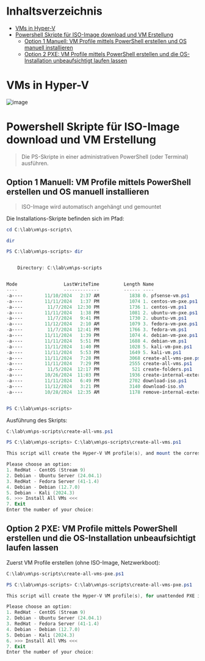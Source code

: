 # Inhaltsverzeichnis
- [VMs in Hyper-V](#vms-in-hyper-v)
- [Powershell Skripte für ISO-Image download und VM Erstellung](#powershell-skripte-für-iso-image-download-und-vm-erstellung)
  - [Option 1 Manuell: VM Profile mittels PowerShell erstellen und OS manuell installieren](#option-1-manuell-vm-profile-mittels-powershell-erstellen-und-os-manuell-installieren)
  - [Option 2 PXE: VM Profile mittels PowerShell erstellen und die OS-Installation unbeaufsichtigt laufen lassen](#option-2-pxe-vm-profile-mittels-powershell-erstellen-und-die-os-installation-unbeaufsichtigt-laufen-lassen)

# VMs in Hyper-V

![image](https://github.com/user-attachments/assets/fec64598-ba52-42b2-8adc-4b23b536e073)

# Powershell Skripte für ISO-Image download und VM Erstellung

> Die PS-Skripte in einer administrativen PowerShell (oder Terminal) ausführen.

## Option 1 Manuell: VM Profile mittels PowerShell erstellen und OS manuell installieren 

> ISO-Image wird automatisch angehängt und gemountet

Die Installations-Skripte befinden sich im Pfad:
```powershell
cd C:\lab\vm\ps-scripts\
```
```powershell
dir
```

```powershell
PS C:\lab\vm\ps-scripts> dir


    Directory: C:\lab\vm\ps-scripts


Mode                 LastWriteTime         Length Name
----                 -------------         ------ ----
-a----        11/10/2024   2:37 AM           1838 0. pfsense-vm.ps1
-a----        11/11/2024   1:37 PM           1074 1. centos-vm-pxe.ps1
-a----         11/7/2024  12:30 PM           1736 1. centos-vm.ps1
-a----        11/11/2024   1:38 PM           1081 2. ubuntu-vm-pxe.ps1
-a----         11/7/2024   9:41 PM           1730 2. ubuntu-vm.ps1
-a----        11/12/2024   2:10 AM           1079 3. fedora-vm-pxe.ps1
-a----         11/7/2024  12:41 PM           1766 3. fedora-vm.ps1
-a----        11/11/2024   1:39 PM           1074 4. debian-vm-pxe.ps1
-a----        11/11/2024   5:51 PM           1688 4. debian-vm.ps1
-a----        11/11/2024   1:40 PM           1028 5. kali-vm-pxe.ps1
-a----        11/11/2024   5:53 PM           1649 5. kali-vm.ps1
-a----        11/11/2024   7:28 PM           3068 create-all-vms-pxe.ps1
-a----        11/11/2024   7:29 PM           2555 create-all-vms.ps1
-a----         11/5/2024  12:17 PM            521 create-folders.ps1
-a----        10/26/2024  11:03 PM           1936 create-internal-external-private-switches.ps1
-a----        11/11/2024   6:49 PM           2702 download-iso.ps1
-a----        11/12/2024   3:21 PM           3140 download-iso.sh
-a----        10/28/2024  12:35 AM           1178 remove-internal-external-private-switches.ps1


PS C:\lab\vm\ps-scripts>
```

Ausführung des Skripts:
```powershell
C:\lab\vm\ps-scripts\create-all-vms.ps1
```
```powershell
PS C:\lab\vm\ps-scripts> C:\lab\vm\ps-scripts\create-all-vms.ps1

This script will create the Hyper-V VM profile(s), and mount the corresponding ISO-image

Please choose an option:
1. RedHat - CentOS (Stream 9)
2. Debian - Ubuntu Server (24.04.1)
3. RedHat - Fedora Server (41-1.4)
4. Debian - Debian (12.7.0)
5. Debian - Kali (2024.3)
6. >>> Install All VMs <<<
7. Exit
Enter the number of your choice:
```

## Option 2 PXE: VM Profile mittels PowerShell erstellen und die OS-Installation unbeaufsichtigt laufen lassen

Zuerst VM Profile erstellen (ohne ISO-Image, Netzwerkboot):
```powershell
C:\lab\vm\ps-scripts\create-all-vms-pxe.ps1
```
```powershell
PS C:\lab\vm\ps-scripts> C:\lab\vm\ps-scripts\create-all-vms-pxe.ps1

This script will create the Hyper-V VM profile(s), for unattended PXE installations

Please choose an option:
1. RedHat - CentOS (Stream 9)
2. Debian - Ubuntu Server (24.04.1)
3. RedHat - Fedora Server (41-1.4)
4. Debian - Debian (12.7.0)
5. Debian - Kali (2024.3)
6. >>> Install All VMs <<<
7. Exit
Enter the number of your choice:
```
